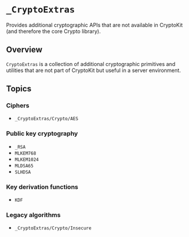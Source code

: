# ``_CryptoExtras``

Provides additional cryptographic APIs that are not available in CryptoKit (and therefore the core Crypto library).

## Overview

`CryptoExtras` is a collection of additional cryptographic primitives and utilities that are not part of CryptoKit but useful in a server environment.

## Topics

### Ciphers

- ``_CryptoExtras/Crypto/AES``

### Public key cryptography

- ``_RSA``
- ``MLKEM768``
- ``MLKEM1024``
- ``MLDSA65``
- ``SLHDSA``

### Key derivation functions

- ``KDF``

### Legacy algorithms

- ``_CryptoExtras/Crypto/Insecure``
